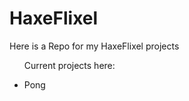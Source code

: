 # HaxeFlixel

<p>Here is a Repo for my HaxeFlixel projects</p>
<ul>
  <p>Current projects here:</p>
  <li>Pong</li>
</ul>
